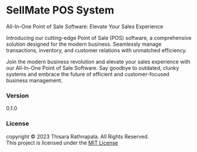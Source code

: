 # SellMate POS System

All-In-One Point of Sale Software: Elevate Your Sales Experience

Introducing our cutting-edge Point of Sale (POS) software, a comprehensive solution designed for the modern business. Seamlessly manage transactions, inventory, and customer relations with unmatched efficiency.

Join the modern business revolution and elevate your sales experience with our All-In-One Point of Sale Software. Say goodbye to outdated, clunky systems and embrace the future of efficient and customer-focused business management.

### Version
0.1.0

### License
copyright &copy; 2023 Thisara Rathnapala. All Rights Reserved. <br>
This project is licensed under the [MIT License](License.txt)
